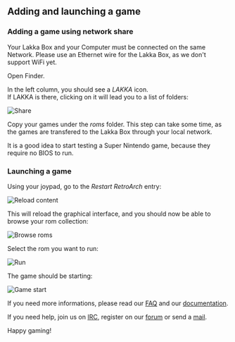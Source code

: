 ## Adding and launching a game

### Adding a game using network share

Your Lakka Box and your Computer must be connected on the same Network. Please use an Ethernet wire for the Lakka Box, as we don't support WiFi yet.

Open Finder.

In the left column, you should see a *LAKKA* icon.  
If LAKKA is there, clicking on it will lead you to a list of folders:

![Share](/images/macossamba1.png)

Copy your games under the *roms* folder. This step can take some time, as the games are transfered to the Lakka Box through your local network.

It is a good idea to start testing a Super Nintendo game, because they require no BIOS to run.

### Launching a game

Using your joypad, go to the *Restart RetroArch* entry:

![Reload content](/images/lakkamenuquit.png)

This will reload the graphical interface, and you should now be able to browse your rom collection:

![Browse roms](/images/lakkamenufindrom.png)

Select the rom you want to run:

![Run](/images/lakkamenurunrom.png)

The game should be starting:

![Game start](/images/rguiromlaunched.png)

If you need more informations, please read our [FAQ](/doc/FAQ) and our [documentation](/doc/Home).

If you need help, join us on [IRC](irc://irc.freenode.org/#lakkatv), register on our [forum](http://libretro.com/forums/forumdisplay.php?f=26) or send a [mail](/contact).

Happy gaming!
